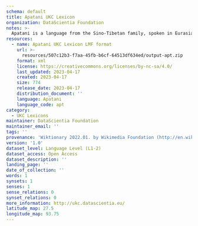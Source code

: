 ```yaml
---
schema: default
title: Apatani UKC Lexicon
organization: DataScientia Foundation
notes: >-
  Apatani is a language from the Sino-Tibetan family, spoken in Eurasia. The UKC Lexicon of Apatani is represented as a lexico-semantic network. It consists of words, word senses, synsets, as well as sense-level and synset-level relationships.
resources:
  - name: Apatani UKC Lexicon LMF format
    url: >-
      resources/507c12b3-f7aa-45fb-b6cf-64513df634ed/output-apt.zip
    format: xml
    license: https://creativecommons.org/licenses/by-nc-sa/4.0/
    last_updated: 2023-04-17
    created: 2023-04-17
    size: 774
    release_date: 2023-04-17
    distribution_document: ''
    language: Apatani
    language_code: apt
category:
  - UKC Lexicons
maintainer: DataScientia Foundation
maintainer_email: ''
tags: ''
provenance: 'Wiktionary 2022.01. by Wikimedia Foundation (http://en.wiktionary.org); Princeton WordNet 2.1 by Princeton University (https://wordnet.princeton.edu)'
version: '1.0'
dataset_level: Language Level (L1-2)
dataset_access: Open Access
dataset_description: ''
landing_page: ''
date_of_collection: ''
words: 1
synsets: 1
senses: 1
sense_relations: 0
synset_relations: 0
more_information: http://ukc.datascientia.eu/
latitude_map: 27.5
longitude_map: 93.75
---
```


